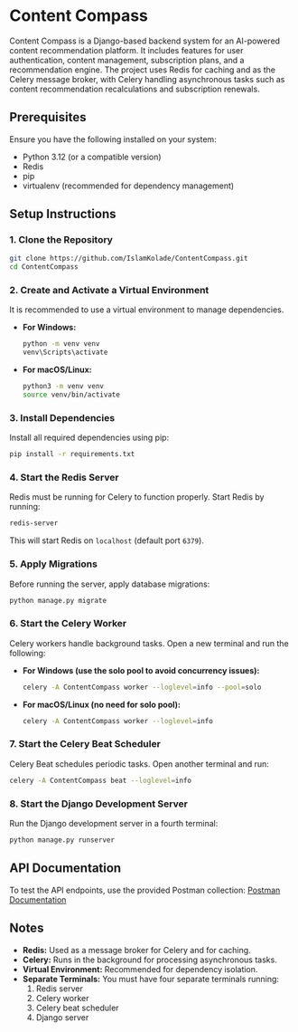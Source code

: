 # Content Compass

Content Compass is a Django-based backend system for an AI-powered content recommendation platform. It includes features for user authentication, content management, subscription plans, and a recommendation engine. The project uses Redis for caching and as the Celery message broker, with Celery handling asynchronous tasks such as content recommendation recalculations and subscription renewals.

## Prerequisites

Ensure you have the following installed on your system:
- Python 3.12 (or a compatible version)
- Redis
- pip
- virtualenv (recommended for dependency management)

## Setup Instructions

### 1. Clone the Repository

```bash
git clone https://github.com/IslamKolade/ContentCompass.git
cd ContentCompass
```

### 2. Create and Activate a Virtual Environment

It is recommended to use a virtual environment to manage dependencies.

- **For Windows:**
  ```bash
  python -m venv venv
  venv\Scripts\activate
  ```

- **For macOS/Linux:**
  ```bash
  python3 -m venv venv
  source venv/bin/activate
  ```

### 3. Install Dependencies

Install all required dependencies using pip:

```bash
pip install -r requirements.txt
```

### 4. Start the Redis Server

Redis must be running for Celery to function properly. Start Redis by running:

```bash
redis-server
```

This will start Redis on `localhost` (default port `6379`).

### 5. Apply Migrations

Before running the server, apply database migrations:

```bash
python manage.py migrate
```

### 6. Start the Celery Worker

Celery workers handle background tasks. Open a new terminal and run the following:

- **For Windows (use the solo pool to avoid concurrency issues):**
  
  ```bash
  celery -A ContentCompass worker --loglevel=info --pool=solo
  ```

- **For macOS/Linux (no need for solo pool):**
  
  ```bash
  celery -A ContentCompass worker --loglevel=info
  ```

### 7. Start the Celery Beat Scheduler

Celery Beat schedules periodic tasks. Open another terminal and run:

```bash
celery -A ContentCompass beat --loglevel=info
```

### 8. Start the Django Development Server

Run the Django development server in a fourth terminal:

```bash
python manage.py runserver
```

## API Documentation

To test the API endpoints, use the provided Postman collection:
[Postman Documentation](https://www.postman.com/payload-cosmologist-68093031/content-compass/overview)

## Notes

- **Redis:** Used as a message broker for Celery and for caching.
- **Celery:** Runs in the background for processing asynchronous tasks.
- **Virtual Environment:** Recommended for dependency isolation.
- **Separate Terminals:** You must have four separate terminals running:
  1. Redis server
  2. Celery worker
  3. Celery beat scheduler
  4. Django server